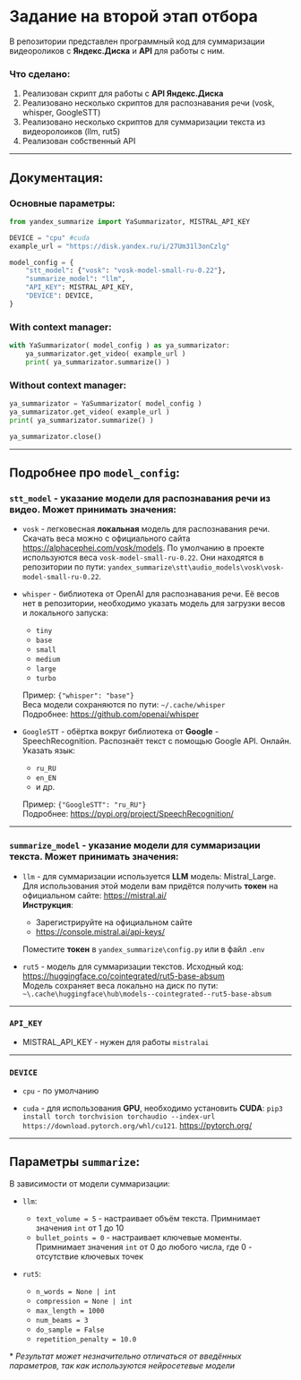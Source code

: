# Задание на второй этап отбора

В репозитории представлен программный код 
для суммаризации видеороликов с **Яндекс.Диска** 
и **API** для работы с ним.

### Что сделано:
1. Реализован скрипт для работы с **API Яндекс.Диска**
2. Реализовано несколько скриптов для распознавания речи (vosk, whisper, GoogleSTT)
3. Реализовано несколько скриптов для суммаризации текста из видеоролоиков (llm, rut5)
4. Реализован собственный API

---
## Документация:

### Основные параметры:
```Python
from yandex_summarize import YaSummarizator, MISTRAL_API_KEY

DEVICE = "cpu" #cuda
example_url = "https://disk.yandex.ru/i/27Um31l3onCzlg"

model_config = {
    "stt_model": {"vosk": "vosk-model-small-ru-0.22"},
    "summarize_model": "llm",
    "API_KEY": MISTRAL_API_KEY,
    "DEVICE": DEVICE,
}
```

### With context manager:
```Python
with YaSummarizator( model_config ) as ya_summarizator:
    ya_summarizator.get_video( example_url ) 
    print( ya_summarizator.summarize() )
```

### Without context manager:
```Python
ya_summarizator = YaSummarizator( model_config )
ya_summarizator.get_video( example_url ) 
print( ya_summarizator.summarize() )

ya_summarizator.close()
```

---
## Подробнее про `model_config`:

### `stt_model` - указание модели для распознавания речи из видео. Может принимать значения:
 - `vosk` - легковесная **локальная** модель для распознавания речи. Скачать веса можно с официального сайта https://alphacephei.com/vosk/models. По умолчанию в проекте используются веса `vosk-model-small-ru-0.22`. Они находятся в репозитории по пути: `yandex_summarize\stt\audio_models\vosk\vosk-model-small-ru-0.22`.

- `whisper` - библиотека от OpenAI для распознавания речи. Её весов нет в репозитории, необходимо указать модель для загрузки весов и локального запуска:
    - `tiny`
    - `base`
    - `small`
    - `medium`
    - `large`
    - `turbo`
    
    Пример: `{"whisper": "base"}`<br>
    Веса модели сохраняются по пути: `~/.cache/whisper`<br>
    Подробнее: https://github.com/openai/whisper

- `GoogleSTT` - обёртка вокруг библиотека от **Google** - SpeechRecognition. Распознаёт текст с помощью Google API. Онлайн. Указать язык:
    - `ru_RU`
    - `en_EN`
    - и др.
    
    Пример: `{"GoogleSTT": "ru_RU"}`<br>
    Подробнее: https://pypi.org/project/SpeechRecognition/
---
### `summarize_model` - указание модели для суммаризации текста. Может принимать значения:

- `llm` - для суммаризации используется **LLM** модель: Mistral_Large. Для использования этой модели вам придётся получить **токен** на официальном сайте: https://mistral.ai/<br>
**Инструкция**:
    - Зарегистрируйте на официальном сайте
    - https://console.mistral.ai/api-keys/

    Поместите **токен** в `yandex_summarize\config.py` или в файл `.env`

- `rut5` - модель для суммаризации текстов. Исходный код: https://huggingface.co/cointegrated/rut5-base-absum<br>Модель сохраняет веса локально на диск по пути: `~\.cache\huggingface\hub\models--cointegrated--rut5-base-absum`

---
### `API_KEY`  
- MISTRAL_API_KEY - нужен для работы `mistralai`

---
### `DEVICE` 
- `cpu` - по умолчанию

- `cuda` - для использования **GPU**, необходимо установить **CUDA**: `pip3 install torch torchvision torchaudio --index-url https://download.pytorch.org/whl/cu121`. https://pytorch.org/

---
## Параметры `summarize`:
В зависимости от модели суммаризации:
- `llm`:
    - `text_volume = 5` - настраивает объём текста. Примнимает значения `int` от 1 до 10
    - `bullet_points = 0` - настраивает ключевые моменты. Примнимает значения `int` от 0 до любого числа, где 0 - отсутствие ключевых точек

- `rut5`:
    - `n_words = None | int`
    - `compression = None | int`
    - `max_length = 1000`
    - `num_beams = 3`
    - `do_sample = False`
    - `repetition_penalty = 10.0`

\* _Результат может незначительно отличаться от введённых параметров, так как используются нейросетевые модели_